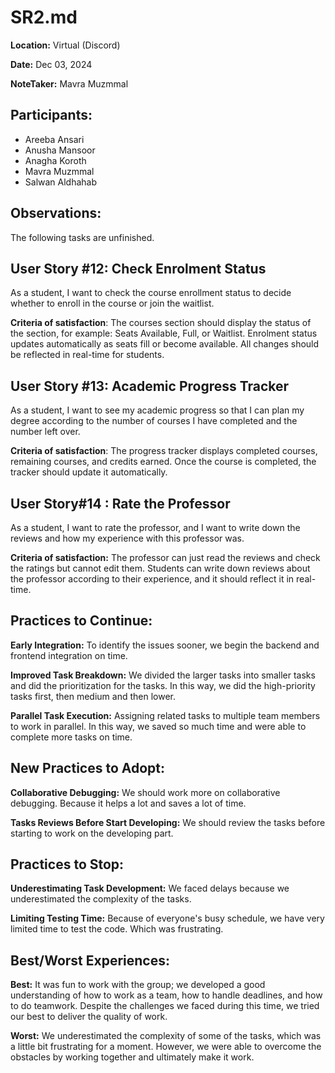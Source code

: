 # SR2.md

**Location:** Virtual (Discord)

**Date:** Dec 03, 2024

**NoteTaker:** Mavra Muzmmal

## Participants:
- Areeba Ansari
- Anusha Mansoor 
- Anagha Koroth
- Mavra Muzmmal
- Salwan Aldhahab

## **Observations:**

The following tasks are unfinished.

## **User Story #12: Check Enrolment Status**

As a student, I want to check the course enrollment status to decide whether to enroll in the course or join the waitlist. 

**Criteria of satisfaction**: 
The courses section should display the status of the section, for example: Seats Available, Full, or Waitlist.
Enrolment status updates automatically as seats fill or become available.
All changes should be reflected in real-time for students.

## **User Story #13: Academic Progress Tracker**
As a student, I want to see my academic progress so that I can plan my degree according to the number of courses I have completed and the number left over.

**Criteria of satisfaction**: 
The progress tracker displays completed courses, remaining courses, and credits earned.
Once the course is completed, the tracker should update it automatically.

## **User Story#14 : Rate the Professor**

As a student, I want to rate the professor, and I want to write down the reviews and how my experience with this professor was. 

**Criteria of satisfaction:** 
The professor can just read the reviews and check the ratings but cannot edit them. Students can write down reviews about the professor according to their experience, and it should reflect it in real-time. 

## **Practices to Continue:**

**Early Integration:**
To identify the issues sooner, we begin the backend and frontend integration on time.

**Improved Task Breakdown:**
We divided the larger tasks into smaller tasks and did the prioritization for the tasks. In this way, we did the high-priority tasks first, then medium and then lower.

**Parallel Task Execution:**
Assigning related tasks to multiple team members to work in parallel. In this way, we saved so much time and were able to complete more tasks on time. 

## **New Practices to Adopt:**

**Collaborative Debugging:**
We should work more on collaborative debugging. Because it helps a lot and saves a lot of time. 

**Tasks Reviews Before Start Developing:**
We should review the tasks before starting to work on the developing part. 

## **Practices to Stop:**

**Underestimating Task Development:**
We faced delays because we underestimated the complexity of the tasks.

**Limiting Testing Time:**
Because of everyone's busy schedule, we have very limited time to test the code. Which was frustrating. 

## **Best/Worst Experiences:**

**Best:**
It was fun to work with the group; we developed a good understanding of how to work as a team, how to handle deadlines, and how to do teamwork. Despite the challenges we faced during this time, we tried our best to deliver the quality of work. 

**Worst:**
We underestimated the complexity of some of the tasks, which was a little bit frustrating for a moment. However, we were able to overcome the obstacles by working together and ultimately make it work. 
